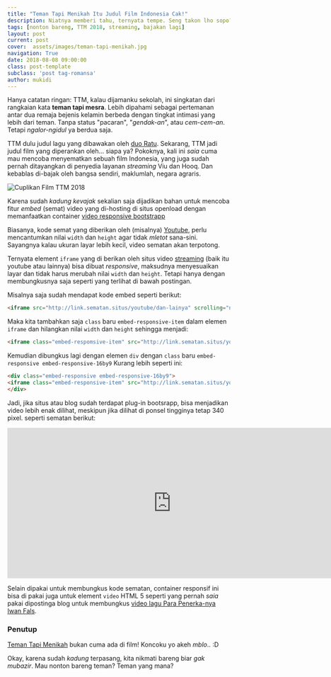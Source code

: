 ```yaml
---
title: "Teman Tapi Menikah Itu Judul Film Indonesia Cak!"
description: Niatnya memberi tahu, ternyata tempe. Seng takon lho sopo?
tags: [nonton bareng, TTM 2018, streaming, bajakan lagi]
layout: post
current: post
cover:  assets/images/teman-tapi-menikah.jpg
navigation: True
date: 2018-08-08 09:00:00
class: post-template
subclass: 'post tag-romansa'
author: mukidi
---
```

Hanya catatan ringan: TTM, kalau dijamanku sekolah, ini singkatan dari rangkaian kata **teman tapi mesra**. Lebih dipahami sebagai pertemanan antar dua remaja bejenis kelamin berbeda dengan tingkat intimasi yang lebih dari teman. Tanpa status "pacaran", "_gendak-an_", atau _cem-cem-an_. Tetapi _ngalor-ngidul_ ya berdua saja.

TTM dulu judul lagu yang dibawakan oleh [duo Ratu](https://id.m.wikipedia.org/wiki/Ratu_(grup_musik)). Sekarang, TTM jadi judul film yang diperankan oleh... siapa ya?  Pokoknya, kali ini _saia_ cuma mau mencoba menyematkan sebuah film Indonesia, yang juga sudah pernah ditayangkan di penyedia layanan _streaming_ Viu dan Hooq. Dan kebablas di-bajak oleh bangsa sendiri, maklumlah, negara agraris.

![Cuplikan Film TTM 2018](https://i0.wp.com/cinemapoetica.com/wp-content/uploads/2018/04/teman-tapi-menikah_hlgh_.jpg)

Karena sudah _kadung kevajak_ sekalian saja dijadikan bahan untuk mencoba fitur _embed_ (semat) video yang di-hosting di situs openload dengan memanfaatkan container [video responsive bootstrapp](https://getbootstrap.com/docs/4.1/utilities/embed/)

Biasanya, kode semat yang diberikan oleh (misalnya) [Youtube](https://www.youtube.com), perlu mencantumkan nilai `width` dan `height` agar tidak _mletot_ sana-sini. Sayangnya kalau ukuran layar lebih kecil, video sematan akan terpotong.

Ternyata element `iframe` yang di berikan oleh situs video [streaming](https://www.paciran.com/2018/08/19/aplikasi-streaming-bola-eropa-paling-lengkap.html) (baik itu youtube atau lainnya) bisa dibuat _responsive_, maksudnya menyesuaikan layar dan tidak harus merubah nilai `width` dan `height`. Tetapi hanya dengan membungkusnya saja seperti yang terlihat di bawah postingan.

Misalnya saja sudah mendapat kode embed seperti berikut:
```html
<iframe src="http://link.sematan.situs/youtube/dan-lainya" scrolling="no" frameborder="0" width="740" height="340" allowfullscreen="true" webkitallowfullscreen="true" mozallowfullscreen="true"></iframe>
```
Maka kita tambahkan saja `class` baru `embed-responsive-item` dalam elemen `iframe` dan hilangkan nilai `width` dan `height` sehingga menjadi:
```html
<iframe class="embed-respomsive-item" src="http://link.sematan.situs/youtube/dan-lainya" scrolling="no" frameborder="0" allowfullscreen="true" webkitallowfullscreen="true" mozallowfullscreen="true"></iframe>
```
Kemudian dibungkus lagi dengan elemen `div` dengan `class` baru `embed-responsive embed-responsive-16by9` Kurang lebih seperti ini:
```html
<div class="embed-responsive embed-responsive-16by9">
<iframe class="embed-responsive-item" src="http://link.sematan.situs/youtube/dan-lainya" scrolling="no" width="740" height="340" frameborder="0" allowfullscreen="true" webkitallowfullscreen="true" mozallowfullscreen="true"></iframe>
</div> 
```
Jadi, jika situs atau blog sudah terdapat plug-in bootsrapp, bisa menjadikan video lebih enak dilihat, meskipun jika dilihat di ponsel tingginya tetap 340 pixel. seperti sematan berikut:

<div class="embed-responsive embed-responsive-16by9">
<iframe class="embed-responsive-item" src="https://oload.stream/embed/T2p1vC2mzrQ" scrolling="no" width="740" height="340" frameborder="0" allowfullscreen="true" webkitallowfullscreen="true" mozallowfullscreen="true"></iframe>
</div>

Selain dipakai untuk membungkus kode sematan, container responsif ini bisa di pakai juga untuk element `video` HTML 5 seperti yang pernah _saia_ pakai dipostinga blog untuk membungkus [video lagu Para Penerka-nya Iwan Fals](https://www.paciran.com/2018/08/23/para-penerka-iwan-fals-noah.html).

### Penutup

[Teman Tapi Menikah]() bukan cuma ada di film! Koncoku yo akeh _mblo_.. :D

Okay, karena sudah _kadung_ terpasang, kita nikmati bareng biar _gak mubazir_. Mau nonton bareng teman? Teman yang mana?
